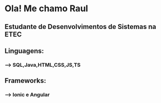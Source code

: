 # Ola! Me chamo Raul

## Estudante de Desenvolvimentos de Sistemas na ETEC

## Linguagens:

### --> SQL,Java,HTML,CSS,JS,TS
## Frameworks:

### --> Ionic e Angular
